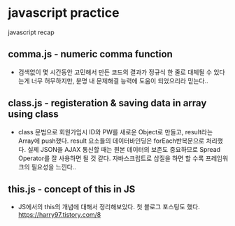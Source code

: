 # javascript practice

javascript recap

## comma.js - numeric comma function

- 검색없이 몇 시간동안 고민해서 만든 코드의 결과가 정규식 한 줄로 대체될 수 있다는게 너무 허무하지만, 분명 내 문제해결 능력에 도움이 되었으리라 믿는다..

## class.js - registeration & saving data in array using class

- class 문법으로 회원가입시 ID와 PW를 새로운 Object로 만들고, result라는 Array에 push했다. result 요소들의 데이터바인딩은 forEach반복문으로 처리했다. 실제 JSON을 AJAX 통신할 때는 뭔본 데이터의 보존도 중요하므로 Spread Operator를 잘 사용하면 될 것 같다. 자바스크립트로 삽질을 하면 할 수록 프레임워크의 필요성을 느낀다..

## this.js - concept of this in JS

- JS에서의 this의 개념에 대해서 정리해보았다. 첫 블로그 포스팅도 했다.
  https://harry97.tistory.com/8
